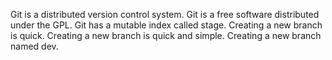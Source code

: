 Git is a distributed version control system.
Git is a free software distributed under the GPL.
Git has a mutable index called stage.
Creating a new branch is quick.
Creating a new branch is quick and simple.
Creating a new branch named dev.
